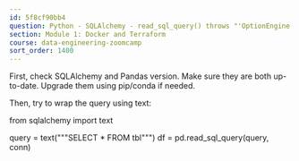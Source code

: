 ```yaml
---
id: 5f8cf90bb4
question: Python - SQLAlchemy - read_sql_query() throws "'OptionEngine' object has no attribute 'execute'"
section: Module 1: Docker and Terraform
course: data-engineering-zoomcamp
sort_order: 1400
---
```


First, check SQLAlchemy and Pandas version. Make sure they are both up-to-date. Upgrade them using pip/conda if needed.

Then, try to wrap the query using text:

from sqlalchemy import text

query = text("""SELECT * FROM tbl""") df = pd.read_sql_query(query, conn)

